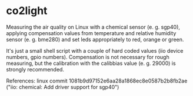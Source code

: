# co2light

Measuring the air quality on Linux with a chemical sensor (e. g. sgp40), 
applying compensation values from temperature and relative humidity sensor (e. g. bme280) and 
set leds appropriately to red, orange or green.

It's just a small shell script with a couple of hard coded values (iio device numbers, gpio numbers). 
Compensation is not necessary for rough measuring, 
but the calibration with the calibbias value (e. g. 29000) is strongly recommended.

References:
linux commit 1081b9d97152e6aa28a1868ec8e0587b2b8fb2ae ("iio: chemical: Add driver support for sgp40")
